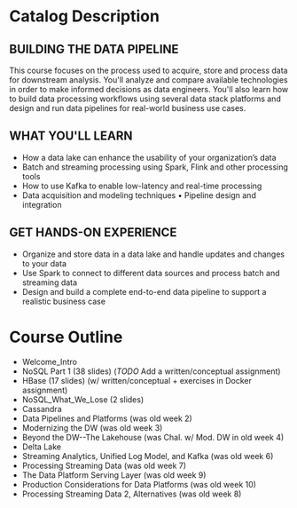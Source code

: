 # Catalog Description

## BUILDING THE DATA PIPELINE

This course focuses on the process used to acquire, store and process data for downstream analysis. You'll analyze and compare available technologies in order to make informed decisions as data engineers. You'll also learn how to build data processing workflows using several data stack platforms and design and run data pipelines for real-world business use cases.

## WHAT YOU'LL LEARN

- How a data lake can enhance the usability of your organization’s data
- Batch and streaming processing using Spark, Flink and other processing tools
- How to use Kafka to enable low-latency and real-time processing
- Data acquisition and modeling techniques • Pipeline design and integration

## GET HANDS-ON EXPERIENCE

- Organize and store data in a data lake and handle updates and changes to your data
- Use Spark to connect to different data sources and process batch and streaming data
- Design and build a complete end-to-end data pipeline to support a realistic business case


# Course Outline
- Welcome_Intro
- NoSQL Part 1 (38 slides) (*TODO* Add a written/conceptual assignment)
- HBase (17 slides)  (w/ written/conceptual + exercises in Docker assignment)
- NoSQL_What_We_Lose (2 slides)
- Cassandra
- Data Pipelines and Platforms (was old week 2)
- Modernizing the DW (was old week 3)
- Beyond the DW--The Lakehouse (was Chal. w/ Mod. DW in old week 4)
- Delta Lake
- Streaming Analytics, Unified Log Model, and Kafka (was old week 6)
- Processing Streaming Data (was old week 7)
- The Data Platform Serving Layer (was old week 9)
- Production Considerations for Data Platforms (was old week 10)
- Processing Streaming Data 2, Alternatives (was old week 8)
